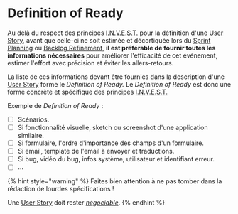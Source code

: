 # Definition of Ready

Au delà du respect des principes [I.N.V.E.S.T.](expression-du-besoin.md) pour la définition d'une [User Story](user-story.md), avant que celle-ci ne soit estimée et décortiquée lors du [Sprint Planning](../evenements/sprint-planning.md) ou [Backlog Refinement](../evenements/backlog-refinement.md), **il est préférable de fournir toutes les informations nécessaires** pour améliorer l'efficacité de cet événement, estimer l'effort avec précision et éviter les allers-retours.

La liste de ces informations devant être fournies dans la description d'une [User Story](user-story.md) forme le _Definition of Ready._ Le _Definition of Ready_ est donc une forme concrète et spécifique des principes [I.N.V.E.S.T.](expression-du-besoin.md)

Exemple de _Definition of Ready_ :

* [ ] Scénarios.
* [ ] Si fonctionnalité visuelle, sketch ou screenshot d'une application similaire.
* [ ] Si formulaire, l'ordre d'importance des champs d'un formulaire.
* [ ] Si email, template de l'email à envoyer et traductions.
* [ ] Si bug, vidéo du bug, infos système, utilisateur et identifiant erreur.
* [ ] ...

{% hint style="warning" %}
Faites bien attention à ne pas tomber dans la rédaction de lourdes spécifications !

Une [User Story](user-story.md) doit rester [_négociable_](expression-du-besoin.md#negotiable).
{% endhint %}



